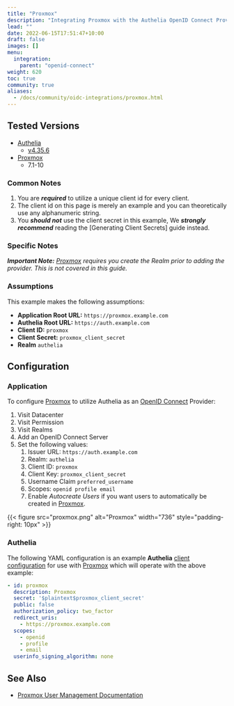 ```yaml
---
title: "Proxmox"
description: "Integrating Proxmox with the Authelia OpenID Connect Provider."
lead: ""
date: 2022-06-15T17:51:47+10:00
draft: false
images: []
menu:
  integration:
    parent: "openid-connect"
weight: 620
toc: true
community: true
aliases:
  - /docs/community/oidc-integrations/proxmox.html
---
```


## Tested Versions

* [Authelia]
  * [v4.35.6](https://github.com/authelia/authelia/releases/tag/v4.35.6)
* [Proxmox]
  * 7.1-10

### Common Notes

1. You are *__required__* to utilize a unique client id for every client.
2. The client id on this page is merely an example and you can theoretically use any alphanumeric string.
3. You *__should not__* use the client secret in this example, We *__strongly recommend__* reading the
   [Generating Client Secrets] guide instead.

### Specific Notes

*__Important Note:__ [Proxmox] requires you create the Realm prior to adding the provider. This is not covered in this
guide.*

### Assumptions

This example makes the following assumptions:

* __Application Root URL:__ `https://proxmox.example.com`
* __Authelia Root URL:__ `https://auth.example.com`
* __Client ID:__ `proxmox`
* __Client Secret:__ `proxmox_client_secret`
* __Realm__ `authelia`

## Configuration

### Application

To configure [Proxmox] to utilize Authelia as an [OpenID Connect] Provider:

1. Visit Datacenter
2. Visit Permission
3. Visit Realms
4. Add an OpenID Connect Server
5. Set the following values:
   1. Issuer URL: `https://auth.example.com`
   2. Realm: `authelia`
   3. Client ID: `proxmox`
   4. Client Key: `proxmox_client_secret`
   5. Username Claim `preferred_username`
   6. Scopes: `openid profile email`
   7. Enable *Autocreate Users* if you want users to automatically be created in [Proxmox].

{{< figure src="proxmox.png" alt="Proxmox" width="736" style="padding-right: 10px" >}}

### Authelia

The following YAML configuration is an example __Authelia__
[client configuration](../../../configuration/identity-providers/open-id-connect.md#clients) for use with [Proxmox]
which will operate with the above example:

```yaml
- id: proxmox
  description: Proxmox
  secret: '$plaintext$proxmox_client_secret'
  public: false
  authorization_policy: two_factor
  redirect_uris:
    - https://proxmox.example.com
  scopes:
    - openid
    - profile
    - email
  userinfo_signing_algorithm: none
```

## See Also

* [Proxmox User Management Documentation](https://pve.proxmox.com/wiki/User_Management)

[Authelia]: https://www.authelia.com
[Proxmox]: https://www.proxmox.com/
[OpenID Connect]: ../../openid-connect/introduction.md
